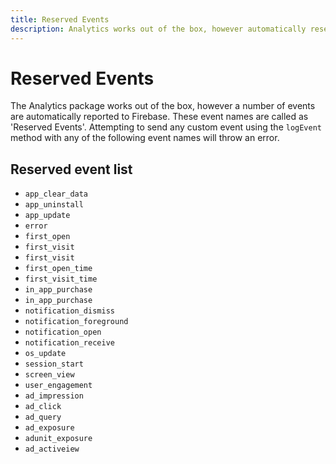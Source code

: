 ```yaml
---
title: Reserved Events
description: Analytics works out of the box, however automatically reserved a number of events for its own use.
---
```


# Reserved Events

The Analytics package works out of the box, however a number of events are automatically reported to Firebase. 
These event names are called as 'Reserved Events'. Attempting to send any custom event using the `logEvent` method
with any of the following event names will throw an error.

## Reserved event list

- `app_clear_data`
- `app_uninstall`
- `app_update`
- `error`
- `first_open`
- `first_visit`
- `first_visit`
- `first_open_time`
- `first_visit_time`
- `in_app_purchase`
- `in_app_purchase`
- `notification_dismiss`
- `notification_foreground`
- `notification_open`
- `notification_receive`
- `os_update`
- `session_start`
- `screen_view`
- `user_engagement`
- `ad_impression`
- `ad_click`
- `ad_query`
- `ad_exposure`
- `adunit_exposure`
- `ad_activeiew`
